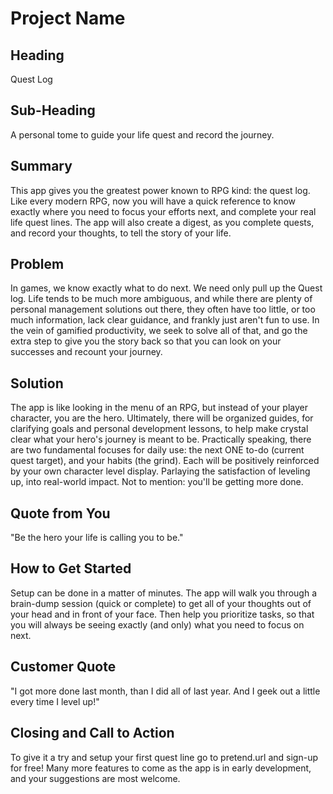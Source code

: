 # Project Name #

<!--
> This material was originally posted [here](http://www.quora.com/What-is-Amazons-approach-to-product-development-and-product-management). It is reproduced here for posterities sake.

There is an approach called "working backwards" that is widely used at Amazon. They work backwards from the customer, rather than starting with an idea for a product and trying to bolt customers onto it. While working backwards can be applied to any specific product decision, using this approach is especially important when developing new products or features.

For new initiatives a product manager typically starts by writing an internal press release announcing the finished product. The target audience for the press release is the new/updated product's customers, which can be retail customers or internal users of a tool or technology. Internal press releases are centered around the customer problem, how current solutions (internal or external) fail, and how the new product will blow away existing solutions.

If the benefits listed don't sound very interesting or exciting to customers, then perhaps they're not (and shouldn't be built). Instead, the product manager should keep iterating on the press release until they've come up with benefits that actually sound like benefits. Iterating on a press release is a lot less expensive than iterating on the product itself (and quicker!).

If the press release is more than a page and a half, it is probably too long. Keep it simple. 3-4 sentences for most paragraphs. Cut out the fat. Don't make it into a spec. You can accompany the press release with a FAQ that answers all of the other business or execution questions so the press release can stay focused on what the customer gets. My rule of thumb is that if the press release is hard to write, then the product is probably going to suck. Keep working at it until the outline for each paragraph flows.

Oh, and I also like to write press-releases in what I call "Oprah-speak" for mainstream consumer products. Imagine you're sitting on Oprah's couch and have just explained the product to her, and then you listen as she explains it to her audience. That's "Oprah-speak", not "Geek-speak".

Once the project moves into development, the press release can be used as a touchstone; a guiding light. The product team can ask themselves, "Are we building what is in the press release?" If they find they're spending time building things that aren't in the press release (overbuilding), they need to ask themselves why. This keeps product development focused on achieving the customer benefits and not building extraneous stuff that takes longer to build, takes resources to maintain, and doesn't provide real customer benefit (at least not enough to warrant inclusion in the press release).
 -->

## Heading ##
  <!-- > Name the product in a way the reader (i.e. your target customers) will understand. -->
  Quest Log

## Sub-Heading ##
  <!-- > Describe who the market for the product is and what benefit they get. One sentence only underneath the title. -->
  A personal tome to guide your life quest and record the journey.

## Summary ##
  <!-- > Give a summary of the product and the benefit. Assume the reader will not read anything else so make this paragraph good. -->
  This app gives you the greatest power known to RPG kind: the quest log. Like every modern RPG, now you will have a quick reference to know exactly where you need to focus your efforts next, and complete your real life quest lines. The app will also create a digest, as you complete quests, and record your thoughts, to tell the story of your life.

## Problem ##
  <!-- > Describe the problem your product solves. -->
  In games, we know exactly what to do next. We need only pull up the Quest log. Life tends to be much more ambiguous, and while there are plenty of personal management solutions out there, they often have too little, or too much information, lack clear guidance, and frankly just aren't fun to use. In the vein of gamified productivity, we seek to solve all of that, and go the extra step to give you the story back so that you can look on your successes and recount your journey.

## Solution ##
  <!-- > Describe how your product elegantly solves the problem. -->
  The app is like looking in the menu of an RPG, but instead of your player character, you are the hero. Ultimately, there will be organized guides, for clarifying goals and personal development lessons, to help make crystal clear what your hero's journey is meant to be. Practically speaking, there are two fundamental focuses for daily use: the next ONE to-do (current quest target), and your habits (the grind). Each will be positively reinforced by your own character level display. Parlaying the satisfaction of leveling up, into real-world impact. Not to mention: you'll be getting more done.

## Quote from You ##
  <!-- > A quote from a spokesperson in your company. -->
  "Be the hero your life is calling you to be."

## How to Get Started ##
  <!-- > Describe how easy it is to get started. -->
  Setup can be done in a matter of minutes. The app will walk you through a brain-dump session (quick or complete) to get all of your thoughts out of your head and in front of your face. Then help you prioritize tasks, so that you will always be seeing exactly (and only) what you need to focus on next.
  <!-- Then, by prioritizing your current major goal (what we call quest lines), guide you through ordering tasks by appropriate priority. Then when you look at your quest log you will see exactly the one thing you need to focus on completing next (current quest target).  -->

## Customer Quote ##
  <!-- > Provide a quote from a hypothetical customer that describes how they experienced the benefit. -->
  "I got more done last month, than I did all of last year. And I geek out a little every time I level up!"

## Closing and Call to Action ##
  <!-- > Wrap it up and give pointers where the reader should go next. -->
To give it a try and setup your first quest line go to pretend.url and sign-up for free! Many more features to come as the app is in early development, and your suggestions are most welcome.
